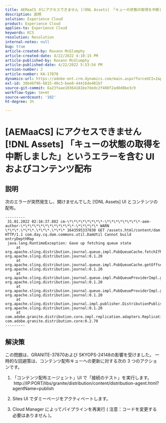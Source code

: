 ```yaml
---
title: AEMaaCS がにアクセスできません [!DNL Assets] 「キューの状態の取得を中断しました」というエラーを含む UI およびコンテンツ配布
description: 説明
solution: Experience Cloud
product: Experience Cloud
applies-to: Experience Cloud
keywords: KCS
resolution: Resolution
internal-notes: null
bug: true
article-created-by: Roxann McGlumphy
article-created-date: 4/22/2022 4:10:15 PM
article-published-by: Roxann McGlumphy
article-published-date: 4/22/2022 5:53:54 PM
version-number: 2
article-number: KA-17878
dynamics-url: https://adobe-ent.crm.dynamics.com/main.aspx?forceUCI=1&pagetype=entityrecord&etn=knowledgearticle&id=bd9c70ac-56c2-ec11-983e-0022480abde0
exl-id: 38b46f96-6815-40c3-bee0-44416de401b7
source-git-commit: 6a23faae10364181be7dedc2f408f2ad8d8be3c9
workflow-type: tm+mt
source-wordcount: '102'
ht-degree: 3%

---
```


# [AEMaaCS] にアクセスできません [!DNL Assets] 「キューの状態の取得を中断しました」というエラーを含む UI およびコンテンツ配布

## 説明


次のエラーが突然発生し、開けませんでした [!DNL Assets] UI とコンテンツの配布。

```
---------
 31.01.2022 02:16:37.882 cm-\*\*\*\*\*\*\*\*-\*\*\*\*\*\*\*\*-aem-author-\*\*\*\*\*\*\*\*\*\*\*\*-\*\*\*\*\* WARN \*\*\*.\*\*\*.\*\*\*.\*\*\* 1643595337830 GET /assets.html/content/dam HTTP/1.1 com.day.cq.dam.commons.util.DamUtil Cannot build entryDepthMap
 java.lang.RuntimeException: Gave up fetching queue state
     at org.apache.sling.distribution.journal.queue.impl.PubQueueCache.fetchIfNeeded(PubQueueCache.java:155) org.apache.sling.distribution.journal:0.1.20
     at org.apache.sling.distribution.journal.queue.impl.PubQueueCache.getOffsetQueue(PubQueueCache.java:117) org.apache.sling.distribution.journal:0.1.20
     at org.apache.sling.distribution.journal.queue.impl.PubQueueProviderImpl.getOffsetQueue(PubQueueProviderImpl.java:198) org.apache.sling.distribution.journal:0.1.20
     at org.apache.sling.distribution.journal.queue.impl.PubQueueProviderImpl.getQueue(PubQueueProviderImpl.java:173) org.apache.sling.distribution.journal:0.1.20
     at org.apache.sling.distribution.journal.impl.publisher.DistributionPublisher.getQueue(DistributionPublisher.java:226) org.apache.sling.distribution.journal:0.1.20
     at com.adobe.granite.distribution.core.impl.replication.adapters.ReplicationAgent.getQueue(ReplicationAgent.java:179) com.adobe.granite.distribution.core:0.2.70
---------
```

## 解決策


この問題は、GRANITE-37870および SKYOPS-24148の影響を受けました。
一時的な回避策は、コンテンツ配布キューへの更新に対する次の 3 つのアクションです。

1. 「コンテンツ配布エージェント」UI で「接続のテスト」を実行します。
   http://IP:PORT/libs/granite/distribution/content/distribution-agent.html?agentName=publish

2. Sites UI でダミーページをアクティベートします。

3. Cloud Manager によってパイプラインを再実行 ( 注意：コードを変更する必要はありません )。
